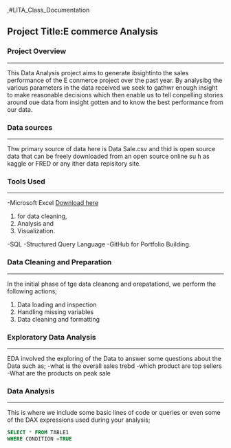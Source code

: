 ,#LITA_Class_Documentation

## Project Title:E commerce Analysis

### Project Overview
---
This Data Analysis project aims to generate ibsightinto the sales performance of the E conmerce project over the past year. By analysibg the various parameters in the data received we seek to gathwr enough insight to make reasonable decisions which then enable us to tell conpelling stories around oue data ftom insight gotten and to know the best performance from our data.

### Data sources
---
Thw primary source of data here is Data Sale.csv and thid is open source data that can be freely downloaded from an open source online su h as kaggle or FRED or any ither data repisitory site. 

### Tools Used
---
 -Microsoft Excel [Download here](https://www.Microsoft.com)
   1. for data cleaning,
   2. Analysis and
   3. Visualization.
 
-SQL -Structured Query Language
-GitHub for Portfolio Building.

### Data Cleaning and Preparation
---
In the initial phase of tge data cleanong and orepatationd, we perform the following actions;
 1. Data loading and inspection
 2. Handling missing variables
 3. Data cleaning and formatting

### Exploratory Data Analysis
---
EDA involved the exploring of the Data to answer some questions about the Data such as;
-what is the overall sales trebd 
-which product are top sellers
-What are the products on peak sale

### Data Analysis 
---
This is where we include some basic lines of code or queries or even some of the DAX expressions used during your analysis;

```SQL
SELECT * FROM TABLE1
WHERE CONDITION =TRUE
```



